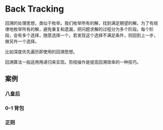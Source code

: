 # Back Tracking

回溯的处理思想，类似于枚举。我们枚举所有的解，找到满足期望的解。为了有规律地枚举所有的解，避免重复和遗漏，把问题求解的过程分为多个阶段。每个阶段，会有多个选择，随意选择一个，若发现这个选择不满足条件，则回到上一步，做另外一个选择。

比如深度优先遍历即使用的回溯思想。

回溯算法一般适用用递归来实现。剪枝操作是提高回溯效率的一种技巧。

## 案例

### 八皇后

### 0-1 背包

### 正则

